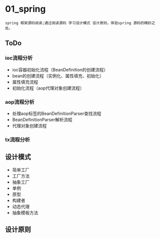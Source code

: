 # 01_spring
 `spring 框架源码阅读;通过阅读源码 学习设计模式 设计原则，体验spring 源码的精妙之处。`

 ## ToDo
### ioc流程分析
- ioc容器初始化流程（BeanDefinition的创建流程）
- bean的创建流程（实例化、属性填充、初始化）
- 属性填充流程
- 初始化流程（aop代理对象创建流程）
### aop流程分析
- 处理aop标签的BeanDefinitionParser查找流程
- BeanDefinitionParser解析流程
- 代理对象创建流程
### tx流程分析

## 设计模式

* 简单工厂
* 工厂方法
* 抽象工厂
* 单例
* 原型
* 构建者
* 动态代理
* 抽象模板方法

## 设计原则
